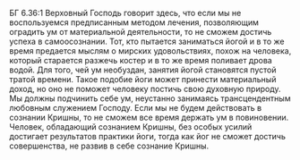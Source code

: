 БГ 6.36:1	Верховный Господь говорит здесь, что если мы не воспользуемся предписанным методом лечения, позволяющим оградить ум от материальной деятельности, то не сможем достичь успеха в самоосознании. Тот, кто пытается заниматься йогой и в то же время предается мыслям о мирских удовольствиях, похож на человека, который старается разжечь костер и в то же время поливает дрова водой. Для того, чей ум необуздан, занятия йогой становятся пустой тратой времени. Такое подобие йоги может принести материальный доход, но оно не поможет человеку постичь свою духовную природу. Мы должны подчинить себе ум, неустанно занимаясь трансцендентным любовным служением Господу. Если мы не будем действовать в сознании Кришны, то не сможем все время держать ум в повиновении. Человек, обладающий сознанием Кришны, без особых усилий достигает результатов практики йоги, тогда как йог не сможет достичь совершенства, не развив в себе сознание Кришны.